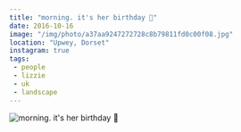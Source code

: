 ```yaml
---
title: "morning. it's her birthday 🎈"
date: 2016-10-16
image: "/img/photo/a37aa9247272728c8b79811fd0c00f08.jpg"
location: "Upwey, Dorset"
instagram: true
tags:
 - people
 - lizzie
 - uk
 - landscape
---
```


![morning. it's her birthday 🎈](/img/photo/a37aa9247272728c8b79811fd0c00f08.jpg)
